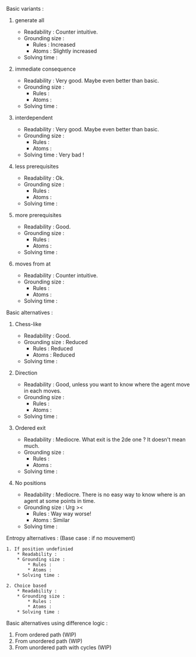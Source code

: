 Basic variants :

1. generate all
    * Readability : Counter intuitive.
    * Grounding size :
        * Rules : Increased
        * Atoms : Slightly increased
    * Solving time :

2. immediate consequence
    * Readability : Very good. Maybe even better than basic.
    * Grounding size :
        * Rules :
        * Atoms :
    * Solving time :

3. interdependent
    * Readability : Very good. Maybe even better than basic.
    * Grounding size :
        * Rules :
        * Atoms :
    * Solving time : Very bad !

4. less prerequisites
    * Readability : Ok.
    * Grounding size :
        * Rules :
        * Atoms :
    * Solving time :

5. more prerequisites
    * Readability : Good.
    * Grounding size :
        * Rules :
        * Atoms :
    * Solving time :

6. moves from at
    * Readability : Counter intuitive.
    * Grounding size :
        * Rules :
        * Atoms :
    * Solving time :

Basic alternatives :

1. Chess-like
    * Readability : Good.
    * Grounding size : Reduced
        * Rules : Reduced
        * Atoms : Reduced
    * Solving time :

2. Direction
    * Readability : Good, unless you want to know where the agent move in each moves.
    * Grounding size :
        * Rules :
        * Atoms :
    * Solving time :

3. Ordered exit
    * Readability : Mediocre. What exit is the 2de one ? It doesn't mean much.
    * Grounding size :
        * Rules :
        * Atoms :
    * Solving time :

4. No positions
    * Readability : Mediocre. There is no easy way to know where is an agent at some points in time.
    * Grounding size : Urg ><
        * Rules : Way way worse!
        * Atoms : Similar
    * Solving time :

Entropy alternatives : (Base case : if no mouvement)

    1. If position undefinied
        * Readability :
        * Grounding size :
            * Rules :
            * Atoms :
        * Solving time :

    2. Choice based
        * Readability :
        * Grounding size :
            * Rules :
            * Atoms :
        * Solving time :

Basic alternatives using difference logic :

1. From ordered path (WIP)
2. From unordered path (WIP)
3. From unordered path with cycles (WIP)
